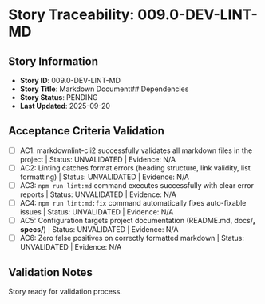 # Story Traceability: 009.0-DEV-LINT-MD

## Story Information
- **Story ID**: 009.0-DEV-LINT-MD
- **Story Title**: Markdown Document## Dependencies
- **Story Status**: PENDING
- **Last Updated**: 2025-09-20

## Acceptance Criteria Validation

- [ ] AC1: markdownlint-cli2 successfully validates all markdown files in the project | Status: UNVALIDATED | Evidence: N/A
- [ ] AC2: Linting catches format errors (heading structure, link validity, list formatting) | Status: UNVALIDATED | Evidence: N/A
- [ ] AC3: `npm run lint:md` command executes successfully with clear error reports | Status: UNVALIDATED | Evidence: N/A
- [ ] AC4: `npm run lint:md:fix` command automatically fixes auto-fixable issues | Status: UNVALIDATED | Evidence: N/A
- [ ] AC5: Configuration targets project documentation (README.md, docs/**, specs/**) | Status: UNVALIDATED | Evidence: N/A
- [ ] AC6: Zero false positives on correctly formatted markdown | Status: UNVALIDATED | Evidence: N/A

## Validation Notes
Story ready for validation process.

